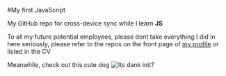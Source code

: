 #My first JavaScript

My GitHub repo for cross-device sync while I learn **JS**

To all my future potential employees, please dont take everything I did in here seriously, please refer to the repos on the front page of [my profile](http://github.com/johrad/) or listed in the CV

Meanwhile, check out this cute dog ![Its dank init?](https://i.imgur.com/XZFnEhq.jpg)
